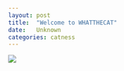 ```yaml
---
layout: post
title:  "Welcome to WHATTHECAT"
date:   Unknown
categories: catness
---
```

<!DOCTYPE html>
<html> 
<head>
<title>Cat of the Day</title>
</head>

<body> <img src="https://www.royalcanin.com/~/media/Royal-Canin/Product-Categories/cat-adult-landing-hero.ashx"/>
</body>
</html>


